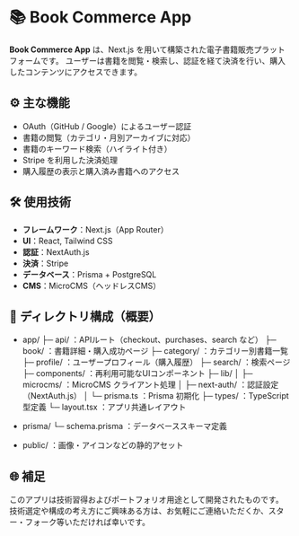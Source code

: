 # 📚 Book Commerce App

**Book Commerce App** は、Next.js を用いて構築された電子書籍販売プラットフォームです。
ユーザーは書籍を閲覧・検索し、認証を経て決済を行い、購入したコンテンツにアクセスできます。


## ⚙️ 主な機能

- OAuth（GitHub / Google）によるユーザー認証
- 書籍の閲覧（カテゴリ・月別アーカイブに対応）
- 書籍のキーワード検索（ハイライト付き）
- Stripe を利用した決済処理
- 購入履歴の表示と購入済み書籍へのアクセス


## 🛠️ 使用技術

- **フレームワーク**：Next.js（App Router）
- **UI**：React, Tailwind CSS
- **認証**：NextAuth.js
- **決済**：Stripe
- **データベース**：Prisma + PostgreSQL
- **CMS**：MicroCMS（ヘッドレスCMS）


## 📁 ディレクトリ構成（概要）

- app/
  ├─ api/           ：APIルート（checkout、purchases、search など）
  ├─ book/          ：書籍詳細・購入成功ページ
  ├─ category/      ：カテゴリー別書籍一覧
  ├─ profile/       ：ユーザープロフィール（購入履歴）
  ├─ search/        ：検索ページ
  ├─ components/    ：再利用可能なUIコンポーネント
  ├─ lib/
  │   ├─ microcms/  ：MicroCMS クライアント処理
  │   ├─ next-auth/ ：認証設定（NextAuth.js）
  │   └─ prisma.ts  ：Prisma 初期化
  ├─ types/         ：TypeScript 型定義
  └─ layout.tsx     ：アプリ共通レイアウト

- prisma/
  └─ schema.prisma  ：データベーススキーマ定義

- public/           ：画像・アイコンなどの静的アセット


## 🌐 補足

このアプリは技術習得およびポートフォリオ用途として開発されたものです。
技術選定や構成の考え方にご興味ある方は、お気軽にご連絡いただくか、スター・フォーク等いただければ幸いです。